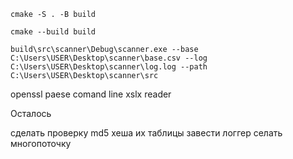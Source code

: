 ```
cmake -S . -B build
```
```
cmake --build build
```
```
build\src\scanner\Debug\scanner.exe --base C:\Users\USER\Desktop\scanner\base.csv --log C:\Users\USER\Desktop\scanner\log.log --path C:\Users\USER\Desktop\scanner\src
```

openssl
paese comand line
xslx reader

Осталось 

сделать проверку md5 хеша их таблицы
завести логгер
селать многопоточку
